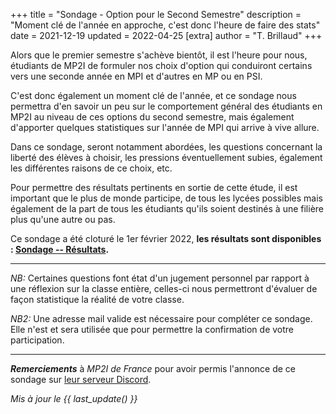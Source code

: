 +++
title = "Sondage - Option pour le Second Semestre"
description = "Moment clé de l'année en approche, c'est donc l'heure de faire des stats"
date = 2021-12-19
updated = 2022-04-25
[extra]
author = "T. Brillaud"
+++

Alors que le premier semestre s'achève bientôt, il est l'heure pour nous, étudiants de MP2I de formuler nos choix d'option qui conduiront certains vers une seconde année en MPI et d'autres en MP ou en PSI.

C'est donc également un moment clé de l'année, et ce sondage nous permettra d'en savoir un peu sur le comportement général des étudiants en MP2I au niveau de ces options du second semestre, mais également d'apporter quelques statistiques sur l'année de MPI qui arrive à vive allure.

Dans ce sondage, seront notamment abordées, les questions concernant la liberté des élèves à choisir, les pressions éventuellement subies, également les différentes raisons de ce choix, etc.

Pour permettre des résultats pertinents en sortie de cette étude, il est important que le plus de monde participe, de tous les lycées possibles mais également de la part de tous les étudiants qu'ils soient destinés à une filière plus qu'une autre ou pas.

Ce sondage a été cloturé le 1er février 2022, **les résultats sont disponibles : [Sondage -- Résultats](@/articles/sondage-option-second-semestre/resultat.md).**

* * *

*NB:* Certaines questions font état d'un jugement personnel par rapport à une réflexion sur la classe entière, celles-ci nous permettront d'évaluer de façon statistique la réalité de votre classe.

*NB2:* Une adresse mail valide est nécessaire pour compléter ce sondage. Elle n'est et sera utilisée que pour permettre la confirmation de votre participation.

* * * 

***Remerciements*** à _MP2I de France_ pour avoir permis l'annonce de ce sondage sur [leur serveur Discord](https://discord.gg/txRSKUjMwF).

*Mis à jour le {{ last_update() }}*